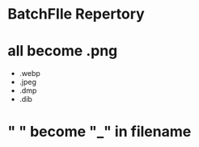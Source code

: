 # BatchFIle Repertory 

# all become .png
- .webp 
- .jpeg
- .dmp
- .dib

# " " become "_" in filename
